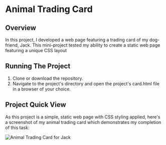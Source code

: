 # Animal Trading Card

## Overview

In this project, I developed a web page featuring a trading card of my dog-friend, Jack.  This mini-project tested my ability to create a static web page featuring a unique CSS layout

## Running The Project

1. Clone or download the repository.
2. Navigate to the project's directory and open the project's card.html file in a browser of your choice.

## Project Quick View

As this project is a simple, static web page with CSS styling applied, here's a screenshot of my animal trading card which demonstrates my completion of this task:

![Animal Trading Card for Jack](https://res.cloudinary.com/da6db8qdd/image/upload/v1540921158/Udacity-FEND-Animal-Trading-Card.png)